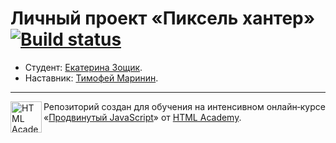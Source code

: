 # Личный проект «Пиксель хантер» [![Build status][travis-image]][travis-url]

* Студент: [Екатерина Зощик](https://up.htmlacademy.ru/ecmascript/3/user/20096).
* Наставник: [Тимофей Маринин](https://up.htmlacademy.ru/ecmascript/3/user/55644).

---

<a href="https://htmlacademy.ru/intensive/ecmascript"><img align="left" width="50" height="50" title="HTML Academy" src="https://up.htmlacademy.ru/static/img/intensive/ecmascript/logo-for-github.svg"></a>

Репозиторий создан для обучения на интенсивном онлайн‑курсе «[Продвинутый JavaScript](https://htmlacademy.ru/intensive/ecmascript)» от [HTML Academy](https://htmlacademy.ru).

[travis-image]: https://travis-ci.org/htmlacademy-ecmascript/20096-pixel-hunter.svg?branch=master
[travis-url]: https://travis-ci.org/htmlacademy-ecmascript/20096-pixel-hunter
